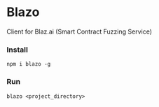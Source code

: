 # Blazo

Client for Blaz.ai (Smart Contract Fuzzing Service)


### Install

```
npm i blazo -g
```


### Run

```
blazo <project_directory>
```
